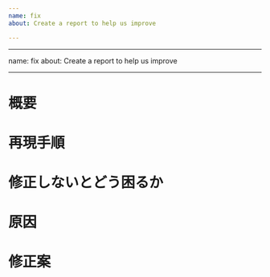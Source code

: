 ```yaml
---
name: fix
about: Create a report to help us improve

---
```


---
name: fix
about: Create a report to help us improve

---

# 概要
# 再現手順
# 修正しないとどう困るか
# 原因
# 修正案
